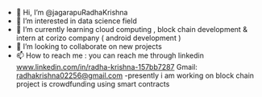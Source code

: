 - 👋 Hi, I’m @jagarapuRadhaKrishna
- 👀 I’m interested in data science field 
- 🌱 I’m currently learning cloud computing , block chain development & intern at corizo company ( android development )
- 💞️ I’m looking to collaborate on new projects 
- 📫 How to reach me : you can reach me through linkedin www.linkedin.com/in/radha-krishna-157bb7287 Gmail: radhakrishna02256@gmail.com
-presently i am working on block chain project is crowdfunding using smart contracts 

<!---
jagarapuRadhaKrishna/jagarapuRadhaKrishna is a ✨ special ✨ repository because its `README.md` (this file) appears on your GitHub profile.
You can click the Preview link to take a look at your changes.
--->

